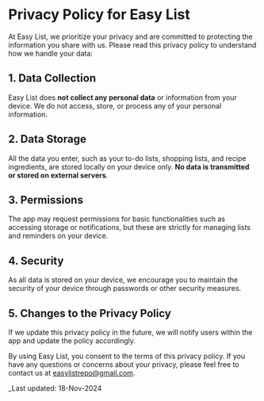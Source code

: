 # Privacy Policy for Easy List

At Easy List, we prioritize your privacy and are committed to protecting the information you share with us. Please read this privacy policy to understand how we handle your data:

## 1. Data Collection  
Easy List does **not collect any personal data** or information from your device. We do not access, store, or process any of your personal information.

## 2. Data Storage  
All the data you enter, such as your to-do lists, shopping lists, and recipe ingredients, are stored locally on your device only. **No data is transmitted or stored on external servers**.

## 3. Permissions  
The app may request permissions for basic functionalities such as accessing storage or notifications, but these are strictly for managing lists and reminders on your device.

## 4. Security  
As all data is stored on your device, we encourage you to maintain the security of your device through passwords or other security measures.

## 5. Changes to the Privacy Policy  
If we update this privacy policy in the future, we will notify users within the app and update the policy accordingly.

By using Easy List, you consent to the terms of this privacy policy. If you have any questions or concerns about your privacy, please feel free to contact us at easylistrepo@gmail.com.

_Last updated: 18-Nov-2024
